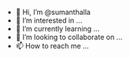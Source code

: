 - 👋 Hi, I’m @sumanthalla
- 👀 I’m interested in ...
- 🌱 I’m currently learning ...
- 💞️ I’m looking to collaborate on ...
- 📫 How to reach me ...

<!---
sumanthalla/sumanthalla is a ✨ special ✨ repository because its `README.md` (this file) appears on your GitHub profile.
You can click the Preview link to take a look at your changes.
--->
